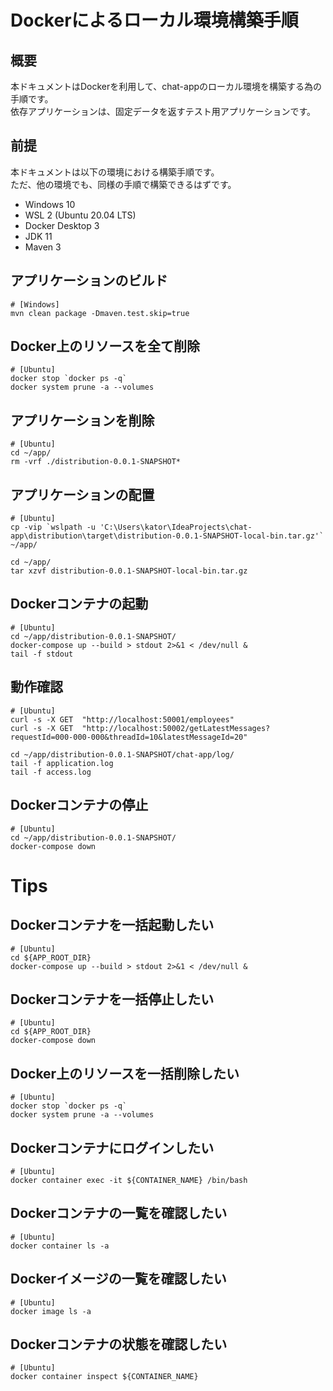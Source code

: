 # Dockerによるローカル環境構築手順

## 概要

本ドキュメントはDockerを利用して、chat-appのローカル環境を構築する為の手順です。  
依存アプリケーションは、固定データを返すテスト用アプリケーションです。

## 前提

本ドキュメントは以下の環境における構築手順です。  
ただ、他の環境でも、同様の手順で構築できるはずです。

* Windows 10
* WSL 2 (Ubuntu 20.04 LTS)
* Docker Desktop 3
* JDK 11
* Maven 3

## アプリケーションのビルド

```shell
# [Windows]
mvn clean package -Dmaven.test.skip=true
```

## Docker上のリソースを全て削除

```shell
# [Ubuntu]
docker stop `docker ps -q`
docker system prune -a --volumes
```

## アプリケーションを削除

```shell
# [Ubuntu]
cd ~/app/
rm -vrf ./distribution-0.0.1-SNAPSHOT*
```

## アプリケーションの配置

```shell
# [Ubuntu]
cp -vip `wslpath -u 'C:\Users\kator\IdeaProjects\chat-app\distribution\target\distribution-0.0.1-SNAPSHOT-local-bin.tar.gz'` ~/app/

cd ~/app/
tar xzvf distribution-0.0.1-SNAPSHOT-local-bin.tar.gz
```

## Dockerコンテナの起動

```shell script
# [Ubuntu]
cd ~/app/distribution-0.0.1-SNAPSHOT/
docker-compose up --build > stdout 2>&1 < /dev/null &
tail -f stdout
```

## 動作確認

```shell
# [Ubuntu]
curl -s -X GET  "http://localhost:50001/employees"
curl -s -X GET  "http://localhost:50002/getLatestMessages?requestId=000-000-000&threadId=10&latestMessageId=20"

cd ~/app/distribution-0.0.1-SNAPSHOT/chat-app/log/
tail -f application.log
tail -f access.log
```

## Dockerコンテナの停止

```shell
# [Ubuntu]
cd ~/app/distribution-0.0.1-SNAPSHOT/
docker-compose down
```

# Tips

## Dockerコンテナを一括起動したい

```shell
# [Ubuntu]
cd ${APP_ROOT_DIR}
docker-compose up --build > stdout 2>&1 < /dev/null &
```

## Dockerコンテナを一括停止したい

```shell
# [Ubuntu]
cd ${APP_ROOT_DIR}
docker-compose down
```

## Docker上のリソースを一括削除したい

```shell
# [Ubuntu]
docker stop `docker ps -q`
docker system prune -a --volumes
```

## Dockerコンテナにログインしたい

```shell
# [Ubuntu]
docker container exec -it ${CONTAINER_NAME} /bin/bash
```

## Dockerコンテナの一覧を確認したい

```shell
# [Ubuntu]
docker container ls -a
```

## Dockerイメージの一覧を確認したい

```shell
# [Ubuntu]
docker image ls -a
```

## Dockerコンテナの状態を確認したい

```shell
# [Ubuntu]
docker container inspect ${CONTAINER_NAME}
```
